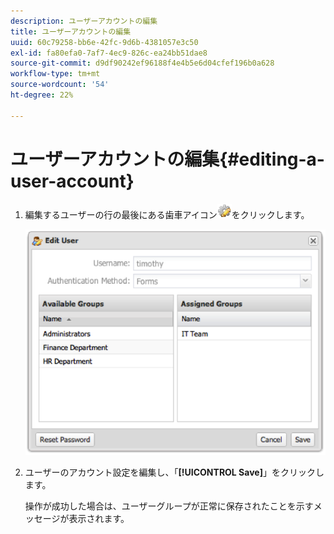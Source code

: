 ```yaml
---
description: ユーザーアカウントの編集
title: ユーザーアカウントの編集
uuid: 60c79258-bb6e-42fc-9d6b-4381057e3c50
exl-id: fa80efa0-7af7-4ec9-826c-ea24bb51dae8
source-git-commit: d9df90242ef96188f4e4b5e6d04cfef196b0a628
workflow-type: tm+mt
source-wordcount: '54'
ht-degree: 22%

---
```


# ユーザーアカウントの編集{#editing-a-user-account}

1. 編集するユーザーの行の最後にある歯車アイコン![](assets/edit_icon.png)をクリックします。

   ![](assets/edit_user_account.png)

1. ユーザーのアカウント設定を編集し、「**[!UICONTROL Save]**」をクリックします。

   操作が成功した場合は、ユーザーグループが正常に保存されたことを示すメッセージが表示されます。
